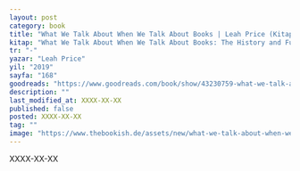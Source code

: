 ```yaml
---
layout: post
category: book
title: "What We Talk About When We Talk About Books | Leah Price (Kitap)"
kitap: "What We Talk About When We Talk About Books: The History and Future of Reading"
tr: "-"
yazar: "Leah Price"
yil: "2019"
sayfa: "168"
goodreads: "https://www.goodreads.com/book/show/43230759-what-we-talk-about-when-we-talk-about-books"
description: ""
last_modified_at: XXXX-XX-XX
published: false
posted: XXXX-XX-XX
tag: ""
image: "https://www.thebookish.de/assets/new/what-we-talk-about-when-we-talk-about-books.jpg"
---
```


XXXX-XX-XX


